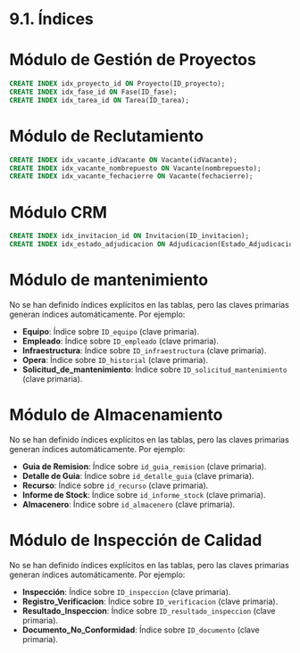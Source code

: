 # 9.1. Índices

# Módulo de Gestión de Proyectos

```sql
CREATE INDEX idx_proyecto_id ON Proyecto(ID_proyecto);
CREATE INDEX idx_fase_id ON Fase(ID_fase);
CREATE INDEX idx_tarea_id ON Tarea(ID_tarea);
```


# Módulo de Reclutamiento
```sql
CREATE INDEX idx_vacante_idVacante ON Vacante(idVacante);
CREATE INDEX idx_vacante_nombrepuesto ON Vacante(nombrepuesto);
CREATE INDEX idx_vacante_fechacierre ON Vacante(fechacierre);
```
# Módulo CRM

```sql
CREATE INDEX idx_invitacion_id ON Invitacion(ID_invitacion);
CREATE INDEX idx_estado_adjudicacion ON Adjudicacion(Estado_Adjudicacion);
```

# Módulo de mantenimiento

No se han definido índices explícitos en las tablas, pero las claves primarias generan índices automáticamente. Por ejemplo:
- **Equipo**: Índice sobre `ID_equipo` (clave primaria).
- **Empleado**: Índice sobre `ID_empleado` (clave primaria).
- **Infraestructura**: Índice sobre `ID_infraestructura` (clave primaria).
- **Opera**: Índice sobre `ID_historial` (clave primaria).
- **Solicitud_de_mantenimiento**: Índice sobre `ID_solicitud_mantenimiento` (clave primaria).


# Módulo de Almacenamiento

No se han definido índices explícitos en las tablas, pero las claves primarias generan índices automáticamente. Por ejemplo:
- **Guia de Remision**: Índice sobre `id_guia_remision` (clave primaria).
- **Detalle de Guia**: Índice sobre `id_detalle_guia` (clave primaria).
- **Recurso**: Índice sobre `id_recurso` (clave primaria).
- **Informe de Stock**: Índice sobre `id_informe_stock` (clave primaria).
- **Almacenero**: Índice sobre `id_almacenero` (clave primaria).

# Módulo de Inspección de Calidad
No se han definido índices explícitos en las tablas, pero las claves primarias generan índices automáticamente. Por ejemplo:

- **Inspección**: Índice sobre `ID_inspeccion` (clave primaria).
- **Registro_Verificacion**: Índice sobre `ID_verificacion` (clave primaria).
- **Resultado_Inspeccion**: Índice sobre `ID_resultado_inspeccion` (clave primaria).
- **Documento_No_Conformidad**: Índice sobre `ID_documento` (clave primaria).





